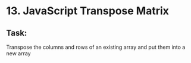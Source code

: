 # 13. JavaScript Transpose Matrix
## Task:
Transpose the columns and rows of an existing array and put them into a new array
